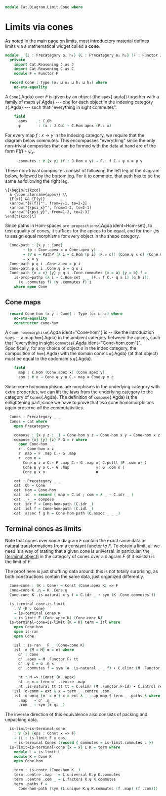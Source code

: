 <!--
```agda
open import Cat.Instances.Shape.Terminal
open import Cat.Diagram.Limit.Base
open import Cat.Instances.Functor
open import Cat.Diagram.Terminal
open import Cat.Functor.Constant
open import Cat.Functor.Kan.Base
open import Cat.Prelude

import Cat.Reasoning
```
-->

```agda
module Cat.Diagram.Limit.Cone where
```

# Limits via cones

As noted in the main page on [limits], most introductory material defines
limits via a mathematical widget called a **cone**.

[limits]: Cat.Diagram.Limit.Base.html

<!--
```agda
private variable
  o₁ o₂ h₁ h₂ : Level
```
-->

```agda
module _ {J : Precategory o₁ h₁} {C : Precategory o₂ h₂} (F : Functor J C) where
  private
    import Cat.Reasoning J as J
    import Cat.Reasoning C as C
    module F = Functor F

  record Cone : Type (o₁ ⊔ o₂ ⊔ h₁ ⊔ h₂) where
    no-eta-equality
```

A `Cone`{.Agda} over $F$ is given by an object (the `apex`{.agda})
together with a family of maps `ψ`{.Agda} --- one for each object in the
indexing category `J`{.Agda} --- such that "everything in sight
commutes".

```agda
    field
      apex     : C.Ob
      ψ        : (x : J.Ob) → C.Hom apex (F.₀ x)
```

For every map $f : x \to y$ in the indexing category, we require that
the diagram below commutes. This encompasses "everything" since the only
non-trivial composites that can be formed with the data at hand are of
the form $F(f) \circ \psi_x$.

```agda
      commutes : ∀ {x y} (f : J.Hom x y) → F.₁ f C.∘ ψ x ≡ ψ y
```

These non-trivial composites consist of following the left leg of the
diagram below, followed by the bottom leg. For it to commute, that path
has to be the same as following the right leg.

~~~{.quiver}
\[\begin{tikzcd}
  & {\operatorname{apex}} \\
  {F(x)} && {F(y)}
  \arrow["{F(f)}"', from=2-1, to=2-3]
  \arrow["{\psi_x}"', from=1-2, to=2-1]
  \arrow["{\psi_y}", from=1-2, to=2-3]
\end{tikzcd}\]
~~~

Since paths in Hom-spaces `are propositions`{.Agda ident=Hom-set}, to
test equality of cones, it suffices for the apices to be equal, and for
their $\psi$s to assign equal morphisms for every object in the shape
category.

```agda
  Cone-path : {x y : Cone}
        → (p : Cone.apex x ≡ Cone.apex y)
        → (∀ o → PathP (λ i → C.Hom (p i) (F.₀ o)) (Cone.ψ x o) (Cone.ψ y o))
        → x ≡ y
  Cone-path p q i .Cone.apex = p i
  Cone-path p q i .Cone.ψ o = q o i
  Cone-path {x = x} {y} p q i .Cone.commutes {x = a} {y = b} f =
    is-prop→pathp (λ i → C.Hom-set _ _ (F.₁ f C.∘ q a i) (q b i))
      (x .commutes f) (y .commutes f) i
    where open Cone
```

## Cone maps

```agda
  record Cone-hom (x y : Cone) : Type (o₁ ⊔ h₂) where
    no-eta-equality
    constructor cone-hom
```

A `Cone homomorphism`{.Agda ident="Cone-hom"} is -- like the introduction
says -- a map `hom`{.Agda} in the ambient category between the apices,
such that "everything in sight `commutes`{.Agda ident="Cone-hom.com"}".
Specifically, for any choice of object $o$ in the index category, the
composition of `hom`{.Agda} with the domain cone's `ψ`{.Agda} (at that
object) must be equal to the codomain's `ψ`{.Agda}.


```agda
    field
      map : C.Hom (Cone.apex x) (Cone.apex y)
      com : ∀ o → Cone.ψ y o C.∘ map ≡ Cone.ψ x o
```

<!--
```agda
  private unquoteDecl eqv = declare-record-iso eqv (quote Cone-hom)

  Cone-hom-path : ∀ {x y} {f g : Cone-hom x y} → Cone-hom.map f ≡ Cone-hom.map g → f ≡ g
  Cone-hom-path p i .Cone-hom.map = p i
  Cone-hom-path {x = x} {y} {f} {g} p i .Cone-hom.com o j =
    is-set→squarep (λ i j → C.Hom-set _ _)
      (λ j → Cone.ψ y o C.∘ p j) (f .Cone-hom.com o) (g .Cone-hom.com o) refl i j
```
-->

Since cone homomorphisms are morphisms in the underlying category with
extra properties, we can lift the laws from the underlying category to
the category of `Cones`{.Agda}. The definition of `compose`{.Agda} is the
enlightening part, since we have to prove that two cone homomorphisms
again preserve _all_ the commutativities.

```agda
  Cones : Precategory _ _
  Cones = cat where
    open Precategory

    compose : {x y z : _} → Cone-hom y z → Cone-hom x y → Cone-hom x z
    compose {x} {y} {z} F G = r where
      open Cone-hom
      r : Cone-hom x z
      r .map = F .map C.∘ G .map
      r .com o =
        Cone.ψ z o C.∘ F .map C.∘ G .map ≡⟨ C.pulll (F .com o) ⟩
        Cone.ψ y o C.∘ G .map            ≡⟨ G .com o ⟩
        Cone.ψ x o                       ∎

    cat : Precategory _ _
    cat .Ob = Cone
    cat .Hom = Cone-hom
    cat .id  = record { map = C.id ; com = λ _ → C.idr _ }
    cat ._∘_ = compose
    cat .idr f = Cone-hom-path (C.idr _)
    cat .idl f = Cone-hom-path (C.idl _)
    cat .assoc f g h = Cone-hom-path (C.assoc _ _ _)
```

<!--
```agda
    cat .Hom-set x y = Iso→is-hlevel! 2 eqv

  open _=>_
```
-->

## Terminal cones as limits

Note that cones over some diagram $F$ contain the exact same data as
natural transformations from a constant functor to $F$.  To obtain a
limit, all we need is a way of stating that a given cone is universal.
In particular, the [[terminal object]] in the category of cones over a
diagram $F$ (if it exists!) is the limit of $F$.

[terminal object]: Cat.Diagram.Terminal.html

The proof here is just shuffling data around: this is not totally
surprising, as both constructions contain the same data, just organized
differently.

```agda
  Cone→cone : (K : Cone) → Const (Cone.apex K) => F
  Cone→cone K .η = K .Cone.ψ
  Cone→cone K .is-natural x y f = C.idr _ ∙ sym (K .Cone.commutes f)

  is-terminal-cone→is-limit
    : ∀ {K : Cone}
    → is-terminal Cones K
    → is-limit F (Cone.apex K) (Cone→cone K)
  is-terminal-cone→is-limit {K = K} term = isl where
    open Cone-hom
    open is-ran
    open Cone

    isl : is-ran _ F _ (Cone→cone K)
    isl .σ {M = M} α = nt where
      α' : Cone
      α' .apex = M .Functor.F₀ tt
      α' .ψ x = α .η x
      α' .commutes f = sym (α .is-natural _ _ f) ∙ C.elimr (M .Functor.F-id)

      nt : M => !Const (K .apex)
      nt .η x = term α' .centre .map
      nt .is-natural tt tt tt = C.elimr (M .Functor.F-id) ∙ C.introl refl
    isl .σ-comm = ext λ x → term _ .centre .com _
    isl .σ-uniq {σ' = σ'} x = ext λ _ → ap map $ term _ .paths λ where
      .map   → σ' .η _
      .com _ → sym (x ηₚ _)
```

The inverse direction of this equivalence also consists of packing and
unpacking data.

```agda
  is-limit→is-terminal-cone
    : ∀ {x} {eps : Const x => F}
    → (L : is-limit F x eps)
    → is-terminal Cones (record { commutes = is-limit.commutes L })
  is-limit→is-terminal-cone {x = x} L K = term where
    module L = is-limit L
    module K = Cone K
    open Cone-hom

    term : is-contr (Cone-hom K _)
    term .centre .map   = L.universal K.ψ K.commutes
    term .centre .com _ = L.factors K.ψ K.commutes
    term .paths f =
      Cone-hom-path (sym (L.unique K.ψ K.commutes (f .map) (f .com)))
```

<!--
```agda
  open Ran

  Terminal-cone→Limit : Terminal Cones → Limit F
  Terminal-cone→Limit x .Ext     = _
  Terminal-cone→Limit x .eps     = _
  Terminal-cone→Limit x .has-ran = is-terminal-cone→is-limit (x .Terminal.has⊤)

  Limit→Terminal-cone : Limit F → Terminal Cones
  Limit→Terminal-cone x .Terminal.top  = _
  Limit→Terminal-cone x .Terminal.has⊤ = is-limit→is-terminal-cone
    (Limit.has-limit x)
```
-->
